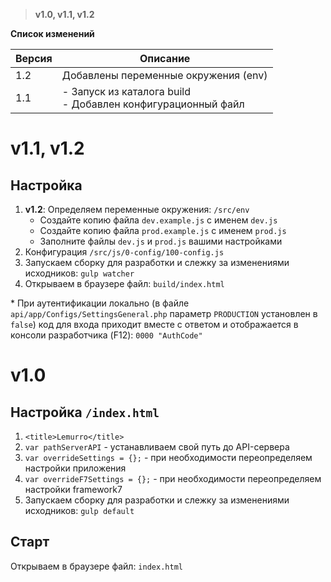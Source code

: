 > **v1.0, v1.1, v1.2**

**Список изменений**

Версия | Описание
--- | ---
1.2 | Добавлены переменные окружения (env)
1.1 | - Запуск из каталога build<br>- Добавлен конфигурационный файл

# v1.1, v1.2

## Настройка
1. **v1.2**: Определяем переменные окружения: `/src/env`
   - Создайте копию файла `dev.example.js` с именем `dev.js`
   - Создайте копию файла `prod.example.js` с именем `prod.js`
   - Заполните файлы `dev.js` и `prod.js` вашими настройками
2. Конфигурация `/src/js/0-config/100-config.js`
3. Запускаем сборку для разработки и слежку за изменениями исходников: `gulp watcher`
4. Открываем в браузере файл: `build/index.html`

\* При аутентификации локально (в файле `api/app/Configs/SettingsGeneral.php` параметр `PRODUCTION` установлен в `false`) код для входа приходит вместе с ответом и отображается в консоли разработчика (F12): `0000 "AuthCode"`

# v1.0

## Настройка `/index.html`
1. `<title>Lemurro</title>`
2. `var pathServerAPI` - устанавливаем свой путь до API-сервера
3. `var overrideSettings = {};` - при необходимости переопределяем настройки приложения
4. `var overrideF7Settings = {};` - при необходимости переопределяем настройки framework7
5. Запускаем сборку для разработки и слежку за изменениями исходников: `gulp default`

## Старт
Открываем в браузере файл: `index.html`